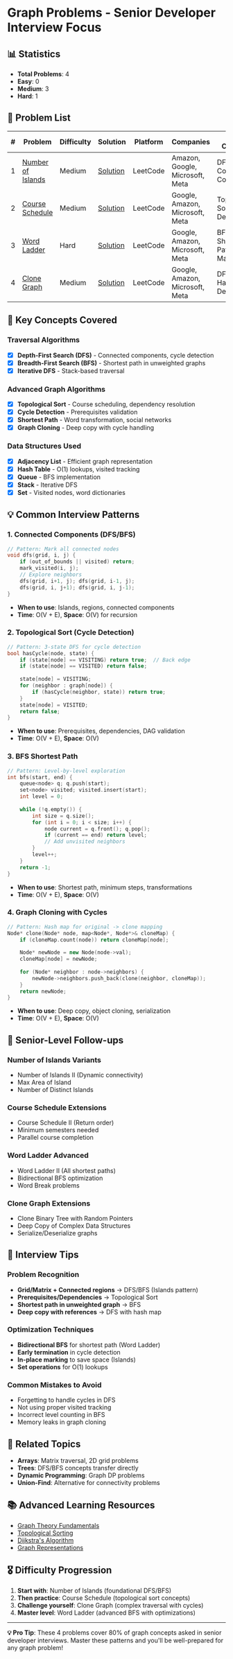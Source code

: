 # Graph Problems - Senior Developer Interview Focus

## 📊 Statistics
- **Total Problems**: 4
- **Easy**: 0
- **Medium**: 3
- **Hard**: 1

## 📝 Problem List

| # | Problem | Difficulty | Solution | Platform | Companies | Key Concepts |
|---|---------|------------|----------|----------|-----------|--------------|
| 1 | [Number of Islands](number_of_islands.cpp) | Medium | [Solution](number_of_islands.cpp) | LeetCode | Amazon, Google, Microsoft, Meta | DFS, BFS, Connected Components |
| 2 | [Course Schedule](course_schedule.cpp) | Medium | [Solution](course_schedule.cpp) | LeetCode | Google, Amazon, Microsoft, Meta | Topological Sort, Cycle Detection |
| 3 | [Word Ladder](word_ladder.cpp) | Hard | [Solution](word_ladder.cpp) | LeetCode | Google, Amazon, Microsoft, Meta | BFS, Shortest Path, String Manipulation |
| 4 | [Clone Graph](clone_graph.cpp) | Medium | [Solution](clone_graph.cpp) | LeetCode | Google, Amazon, Microsoft, Meta | DFS, BFS, Hash Table, Deep Copy |

## 🎯 Key Concepts Covered

### **Traversal Algorithms**
- [x] **Depth-First Search (DFS)** - Connected components, cycle detection
- [x] **Breadth-First Search (BFS)** - Shortest path in unweighted graphs
- [x] **Iterative DFS** - Stack-based traversal

### **Advanced Graph Algorithms** 
- [x] **Topological Sort** - Course scheduling, dependency resolution
- [x] **Cycle Detection** - Prerequisites validation
- [x] **Shortest Path** - Word transformation, social networks
- [x] **Graph Cloning** - Deep copy with cycle handling

### **Data Structures Used**
- [x] **Adjacency List** - Efficient graph representation
- [x] **Hash Table** - O(1) lookups, visited tracking
- [x] **Queue** - BFS implementation
- [x] **Stack** - Iterative DFS
- [x] **Set** - Visited nodes, word dictionaries

## 💡 Common Interview Patterns

### **1. Connected Components (DFS/BFS)**
```cpp
// Pattern: Mark all connected nodes
void dfs(grid, i, j) {
    if (out_of_bounds || visited) return;
    mark_visited(i, j);
    // Explore neighbors
    dfs(grid, i+1, j); dfs(grid, i-1, j);
    dfs(grid, i, j+1); dfs(grid, i, j-1);
}
```
- **When to use**: Islands, regions, connected components
- **Time**: O(V + E), **Space**: O(V) for recursion

### **2. Topological Sort (Cycle Detection)**
```cpp
// Pattern: 3-state DFS for cycle detection
bool hasCycle(node, state) {
    if (state[node] == VISITING) return true;  // Back edge
    if (state[node] == VISITED) return false;
    
    state[node] = VISITING;
    for (neighbor : graph[node]) {
        if (hasCycle(neighbor, state)) return true;
    }
    state[node] = VISITED;
    return false;
}
```
- **When to use**: Prerequisites, dependencies, DAG validation
- **Time**: O(V + E), **Space**: O(V)

### **3. BFS Shortest Path**
```cpp
// Pattern: Level-by-level exploration
int bfs(start, end) {
    queue<node> q; q.push(start);
    set<node> visited; visited.insert(start);
    int level = 0;
    
    while (!q.empty()) {
        int size = q.size();
        for (int i = 0; i < size; i++) {
            node current = q.front(); q.pop();
            if (current == end) return level;
            // Add unvisited neighbors
        }
        level++;
    }
    return -1;
}
```
- **When to use**: Shortest path, minimum steps, transformations
- **Time**: O(V + E), **Space**: O(V)

### **4. Graph Cloning with Cycles**
```cpp
// Pattern: Hash map for original -> clone mapping
Node* clone(Node* node, map<Node*, Node*>& cloneMap) {
    if (cloneMap.count(node)) return cloneMap[node];
    
    Node* newNode = new Node(node->val);
    cloneMap[node] = newNode;
    
    for (Node* neighbor : node->neighbors) {
        newNode->neighbors.push_back(clone(neighbor, cloneMap));
    }
    return newNode;
}
```
- **When to use**: Deep copy, object cloning, serialization
- **Time**: O(V + E), **Space**: O(V)

## 🚀 Senior-Level Follow-ups

### **Number of Islands Variants**
- Number of Islands II (Dynamic connectivity)
- Max Area of Island
- Number of Distinct Islands

### **Course Schedule Extensions**  
- Course Schedule II (Return order)
- Minimum semesters needed
- Parallel course completion

### **Word Ladder Advanced**
- Word Ladder II (All shortest paths)
- Bidirectional BFS optimization
- Word Break problems

### **Clone Graph Extensions**
- Clone Binary Tree with Random Pointers
- Deep Copy of Complex Data Structures
- Serialize/Deserialize graphs

## 🎯 Interview Tips

### **Problem Recognition**
- **Grid/Matrix + Connected regions** → DFS/BFS (Islands pattern)
- **Prerequisites/Dependencies** → Topological Sort
- **Shortest path in unweighted graph** → BFS
- **Deep copy with references** → DFS with hash map

### **Optimization Techniques**
- **Bidirectional BFS** for shortest path (Word Ladder)
- **Early termination** in cycle detection
- **In-place marking** to save space (Islands)
- **Set operations** for O(1) lookups

### **Common Mistakes to Avoid**
- Forgetting to handle cycles in DFS
- Not using proper visited tracking
- Incorrect level counting in BFS
- Memory leaks in graph cloning

## 🔗 Related Topics

- **Arrays**: Matrix traversal, 2D grid problems
- **Trees**: DFS/BFS concepts transfer directly
- **Dynamic Programming**: Graph DP problems
- **Union-Find**: Alternative for connectivity problems

## 📚 Advanced Learning Resources

- [Graph Theory Fundamentals](https://www.geeksforgeeks.org/graph-data-structure-and-algorithms/)
- [Topological Sorting](https://www.geeksforgeeks.org/topological-sorting/)
- [Dijkstra's Algorithm](https://www.geeksforgeeks.org/dijkstras-shortest-path-algorithm-greedy-algo-7/)
- [Graph Representations](https://www.geeksforgeeks.org/graph-and-its-representations/)

## 🎖️ Difficulty Progression

1. **Start with**: Number of Islands (foundational DFS/BFS)
2. **Then practice**: Course Schedule (topological sort concepts)
3. **Challenge yourself**: Clone Graph (complex traversal with cycles)
4. **Master level**: Word Ladder (advanced BFS with optimizations)

---
**💡 Pro Tip**: These 4 problems cover 80% of graph concepts asked in senior developer interviews. Master these patterns and you'll be well-prepared for any graph problem! 
